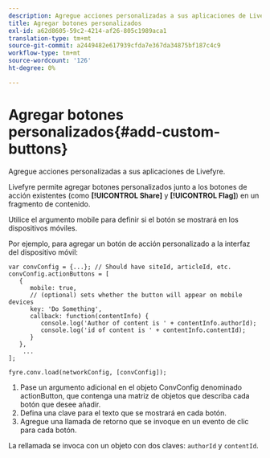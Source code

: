 ```yaml
---
description: Agregue acciones personalizadas a sus aplicaciones de Livefyre.
title: Agregar botones personalizados
exl-id: a62d8605-59c2-4214-af26-805c1989aca1
translation-type: tm+mt
source-git-commit: a2449482e617939cfda7e367da34875bf187c4c9
workflow-type: tm+mt
source-wordcount: '126'
ht-degree: 0%

---
```


# Agregar botones personalizados{#add-custom-buttons}

Agregue acciones personalizadas a sus aplicaciones de Livefyre.

Livefyre permite agregar botones personalizados junto a los botones de acción existentes (como **[!UICONTROL Share]** y **[!UICONTROL Flag]**) en un fragmento de contenido.

Utilice el argumento mobile para definir si el botón se mostrará en los dispositivos móviles.

Por ejemplo, para agregar un botón de acción personalizado a la interfaz del dispositivo móvil:

```
var convConfig = {...}; // Should have siteId, articleId, etc. 
convConfig.actionButtons = [ 
   { 
      mobile: true,  
      // (optional) sets whether the button will appear on mobile devices 
      key: 'Do Something', 
      callback: function(contentInfo) { 
         console.log('Author of content is ' + contentInfo.authorId); 
         console.log('id of content is ' + contentInfo.contentId); 
      } 
   }, 
    ... 
]; 
  
fyre.conv.load(networkConfig, [convConfig]);
```

1. Pase un argumento adicional en el objeto ConvConfig denominado actionButton, que contenga una matriz de objetos que describa cada botón que desee añadir.
1. Defina una clave para el texto que se mostrará en cada botón.
1. Agregue una llamada de retorno que se invoque en un evento de clic para cada botón.

La rellamada se invoca con un objeto con dos claves: `authorId` y `contentId`.
